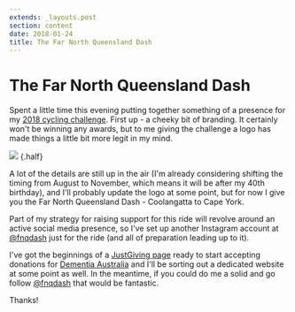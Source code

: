 ```yaml
---
extends: _layouts.post
section: content
date: 2018-01-24
title: The Far North Queensland Dash
---
```

# The Far North Queensland Dash

Spent a little time this evening putting together something of a presence for my [2018 cycling challenge](/2018).  First up - a cheeky bit of branding.  It certainly won't be winning any awards, but to me giving the challenge a logo has made things a little bit more legit in my mind.

![](/assets/img/snapstack/1/P4hxaVoDts24GC2mlLHo02OTM7Zm3KJmbVX5fpB6.png) {.half}

A lot of the details are still up in the air (I'm already considering shifting the timing from August to November, which means it will be after my 40th birthday), and I'll probably update the logo at some point, but for now I give you the Far North Queensland Dash - Coolangatta to Cape York.

Part of my strategy for raising support for this ride will revolve around an active social media presence, so I've set up another Instagram account at [@fnqdash](https://instagram.com/fnqdash) just for the ride (and all of preparation leading up to it).

I've got the beginnings of a [JustGiving page](http://bit.ly/fnqdash) ready to start accepting donations for [Dementia Australia](https://www.dementia.org.au/) and I'll be sorting out a dedicated website at some point as well.  In the meantime, if you could do me a solid and go follow [@fnqdash](https://instagram.com/fnqdash) that would be fantastic.

Thanks!
